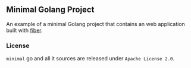## Minimal Golang Project

An example of a minimal Golang project that contains an web application built with [fiber](https://github.com/gofiber/fiber).

### License

`minimal` go and all it sources are released under `Apache License 2.0`.
